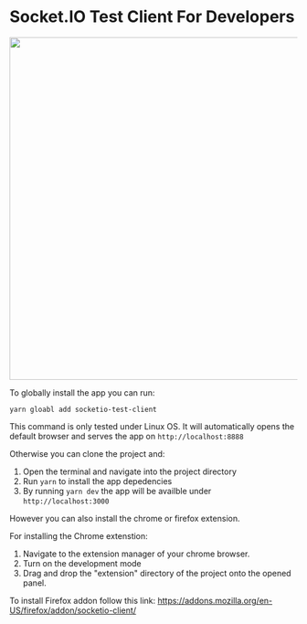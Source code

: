 # Socket.IO Test Client For Developers

<img src="https://user-images.githubusercontent.com/7148972/177484177-0c824dc1-6d41-4c12-942e-ecc08ffba9fe.png" align="center" width="600">

To globally install the app you can run:

```
yarn gloabl add socketio-test-client
```
This command is only tested under Linux OS. It will automatically opens the default browser and serves the app on `http://localhost:8888`

Otherwise you can clone the project and: 

1. Open the terminal and navigate into the project directory
2. Run `yarn` to install the app depedencies
3. By running `yarn dev` the app will be availble under `http://localhost:3000`

However you can also install the chrome or firefox extension.

For installing the Chrome extenstion:
1. Navigate to the extension manager of your chrome browser.
2. Turn on the development mode
3. Drag and drop the "extension" directory of the project onto the opened panel.

To install Firefox addon follow this link:
https://addons.mozilla.org/en-US/firefox/addon/socketio-client/


